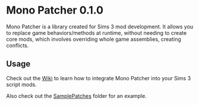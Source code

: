 # Mono Patcher 0.1.0
Mono Patcher is a library created for Sims 3 mod development. It allows you to replace game behaviors/methods at runtime, without needing to create core mods, which involves overriding whole game assemblies, creating conflicts.

## Usage
Check out the [Wiki](https://github.com/LazyDuchess/MonoPatcher/wiki) to learn how to integrate Mono Patcher into your Sims 3 script mods.

Also check out the [SamplePatches](https://github.com/LazyDuchess/MonoPatcher/tree/main/Samples/SamplePatches) folder for an example.
